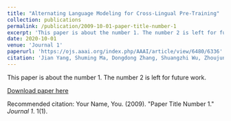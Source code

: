 ```yaml
---
title: "Alternating Language Modeling for Cross-Lingual Pre-Training"
collection: publications
permalink: /publication/2009-10-01-paper-title-number-1
excerpt: 'This paper is about the number 1. The number 2 is left for future work.'
date: 2020-10-01
venue: 'Journal 1'
paperurl: 'https://ojs.aaai.org/index.php/AAAI/article/view/6480/6336'
citation: 'Jian Yang, Shuming Ma, Dongdong Zhang, Shuangzhi Wu, Zhoujun Li, and Ming Zhou. Alternating language modeling for cross-lingual pre-training. In AAAI 2020.'
---
```

This paper is about the number 1. The number 2 is left for future work.

[Download paper here](https://ojs.aaai.org/index.php/AAAI/article/view/6480/6336)

Recommended citation: Your Name, You. (2009). "Paper Title Number 1." <i>Journal 1</i>. 1(1).
